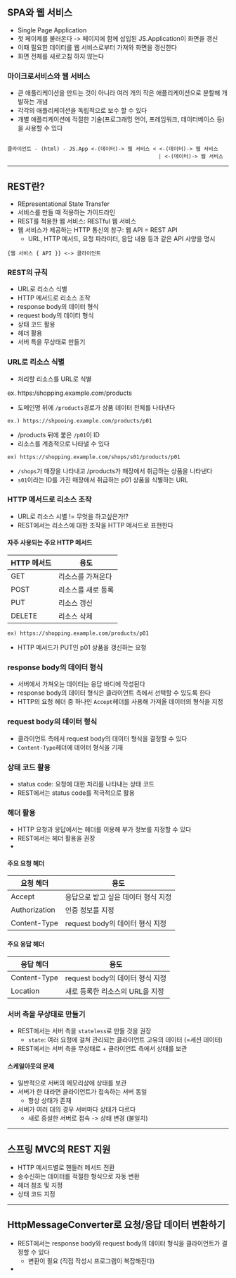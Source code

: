 ## SPA와 웹 서비스
+ Single Page Application
+ 첫 페이제를 불러온다 -> 페이지에 함께 삽입된 JS.Application이 화면을 갱신
+ 이때 필요한 데이터를 웹 서비스로부터 가져와 화면을 갱신한다
+ 화면 전체를 새로고침 하지 않는다

### 마이크로서비스와 웹 서비스
+ 큰 애플리케이션을 만드는 것이 아니라 여러 개의 작은 애플리케이션으로 분할해 개발하는 개념
+ 각각의 애플리케이션을 독립적으로 보수 할 수 있다
+ 개별 애플리케이션에 적절한 기술(프로그래밍 언어, 프레임워크, 데이터베이스 등)을 사용할 수 있다

```text

클라이언트 - (html) - JS.App <-(데이터)-> 웹 서비스 < <-(데이터)-> 웹 서비스
                                                | <-(데이터)-> 웹 서비스
```

---

## REST란?
+ REpresentational State Transfer
+ 서비스를 만들 때 적용하는 가이드라인
+ REST를 적용한 웹 서비스: RESTful 웹 서비스
+ 웹 서비스가 제공하는 HTTP 통신의 창구: 웹 API = REST API
  + URL, HTTP 메서드, 요청 파라미터, 응답 내용 등과 같은 API 사양을 명시

`{웹 서비스 { API }} <-> 클라이언트`

### REST의 규칙
+ URL로 리소스 식별
+ HTTP 메서드로 리소스 조작
+ response body의 데이터 형식
+ request body의 데이터 형식
+ 상태 코드 활용
+ 헤더 활용
+ 서버 특을 무상태로 만들기

### URL로 리소스 식별
+ 처리할 리소스를 URL로 식별

ex. https:/shopping.example.com/products
+ 도메인명 뒤에 `/products`경로가 상품 데이터 전체를 나타낸다

`ex.) https://shpooing.example.com/products/p01`
+ /products 뒤에 붙은 `/p01`이 ID
+ 리소스를 계층적으로 나타낼 수 있다

`ex) https://shopping.example.com/shops/s01/products/p01`
+ `/shops`가 매장을 나타내고 /products가 매장에서 취급하는 상품을 나타낸다
+ `s01`이라는 ID를 가진 매장에서 취급하는 p01 상품을 식별하는 URL

### HTTP 메서드로 리소스 조작
+ URL로 리소스 시별 != 무엇을 하고싶은가!?
+ REST에서는 리소스에 대한 조작을 HTTP 메서드로 표현한다
#### 자주 사용되는 주요 HTTP 메서드
| HTTP 메서드 | 용도 |
| --- | --- |
| GET | 리소스를 가져온다 |
| POST | 리소스를 새로 등록 |
| PUT | 리소스 갱신 |
| DELETE | 리소스 삭제 |

`ex) https://shopping.example.com/products/p01`
+ HTTP 메서드가 PUT인 p01 상품을 갱신하는 요청

### response body의 데이터 형식
+ 서버에서 가져오는 데이터는 응답 바디에 작성된다
+ response body의 데이터 형식은 클라이언트 측에서 선택할 수 있도록 한다
+ HTTP의 요청 헤더 중 하나인 `Accept`헤더를 사용해 가져올 데이터의 형식을 지정

### request body의 데이터 형식
+ 클라이언트 측에서 request body의 데이터 형식을 결정할 수 있다
+ `Content-Type`헤더에 데이터 형식을 기재

### 상태 코드 활용
+ status code: 요청에 대한 처리를 나타내는 상태 코드
+ REST에서는 status code를 적극적으로 활용

### 헤더 활용
+ HTTP 요청과 응답에서는 헤더를 이용해 부가 정보를 지정할 수 있다
+ REST에서는 헤더 활용을 권장
+ 
#### 주요 요청 헤더
| 요청 헤더 | 용도 |
| --- | --- |
| Accept | 응답으로 받고 싶은 데이터 형식 지정 |
| Authorization | 인증 정보를 지정 |
| Content-Type | request body의 데이터 형식 지정 |

#### 주요 응답 헤더
| 응답 헤더 | 용도 |
| --- | --- |
| Content-Type | request body의 데이터 형식 지정 |
| Location | 새로 등록한 리소스의 URL을 지정 |

### 서버 측을 무상태로 만들기
+ REST에서는 서버 측을 `stateless`로 만들 것을 권장
  + `state`: 여러 요청에 걸쳐 관리되는 클라이언트 고유의 데이터 (=세션 데이터)
+ REST에서는 서버 측을 무상태로 + 클라이언트 측에서 상태를 보관

#### 스케일아웃의 문제
+ 일반적으로 서버의 메모리상에 상태를 보관
+ 서버가 한 대라면 클라이언트가 접속하는 서버 동일
  + 항상 상태가 존재
+ 서버가 여러 대의 경우 서버마다 상태가 다르다
  + 새로 증설한 서버로 접속 -> 상태 변경 (불일치)

---

## 스프링 MVC의 REST 지원
+ HTTP 메서드별로 핸들러 메서드 전환
+ 송수신하는 데이터를 적절한 형식으로 자동 변환
+ 헤더 참조 및 지정
+ 상태 코드 지정

---

## HttpMessageConverter로 요청/응답 데이터 변환하기
+ REST에서는 response body와 request body의 데이터 형식을 클라이언트가 결정할 수 있다
  + 변환이 필요 (직접 작성시 프로그램이 복잡해진다)
+ 